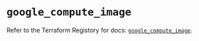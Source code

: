 # `google_compute_image`

Refer to the Terraform Registory for docs: [`google_compute_image`](https://registry.terraform.io/providers/hashicorp/google/4.67.0/docs/resources/compute_image).
